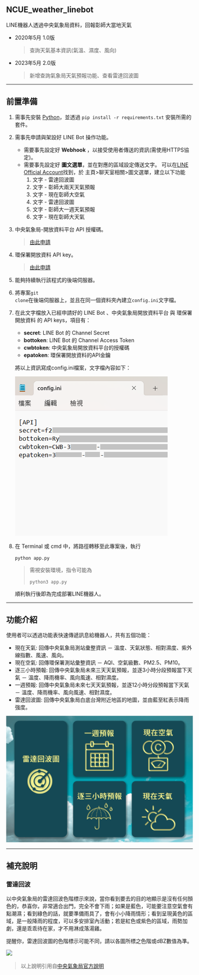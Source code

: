 ## NCUE_weather_linebot
LINE機器人透過中央氣象局資料，回報彰師大當地天氣
 + 2020年5月 1.0版
   > 查詢天氣基本資訊(氣溫、濕度、風向)
 + 2023年5月 2.0版
   > 新增查詢氣象局天氣預報功能、查看雷達回波圖
---
## 前置準備
1. 需事先安裝 [Python](https://www.python.org/)，並透過 <code>pip install -r requirements.txt</code> 安裝所需的套件。
2. 需事先申請與架設好 LINE Bot 操作功能。
    + 需要事先設定好 **Webhook** ，以接受使用者傳送的資訊(需使用HTTPS協定)。
    + 需要事先設定好 **圖文選單**，並在對應的區域設定傳送文字。
      可以在[LINE Official Account](https://manager.line.biz)找到，於 主頁>聊天室相關>圖文選單，建立以下功能
      1. 文字 - 雷達回波圖
      2. 文字 - 彰師大兩天天氣預報
      3. 文字 - 現在彰師大空氣
      4. 文字 - 雷達回波圖
      5. 文字 - 彰師大一週天氣預報
      6. 文字 - 現在彰師大天氣
3. 中央氣象局-開放資料平台 API 授權碼。
   > [由此申請](https://opendata.cwb.gov.tw/index)
4. 環保署開放資料 API key。
   > [由此申請](https://data.epa.gov.tw/)
7. 能夠持續執行該程式的後端伺服器。
8. 將專案<code>git clone</code>在後端伺服器上，並且在同一個資料夾內建立<code>config.ini</code>文字檔。
9. 在此文字檔放入已經申請好的 LINE Bot 、中央氣象局開放資料平台 與 環保署開放資料 的 API keys，項目有：
    + **secret**: LINE Bot 的 Channel Secret
    + **bottoken**: LINE Bot 的 Channel Access Token
    + **cwbtoken**: 中央氣象局開放資料平台的授權碼
    + **epatoken**: 環保署開放資料的API金鑰
   
   將以上資訊寫成config.ini檔案，文字檔內容如下：
   
   <img decoding="async" src="https://github.com/sam1997715/NCUE_weather_linebot/blob/main/%E8%AA%AA%E6%98%8E/config%E8%AA%AA%E6%98%8E%E5%9C%96%E7%89%87.png?raw=true" height="50%"></img>
   
8. 在 Terminal 或 cmd 中，將路徑轉移至此專案後，執行
   <pre><code>python app.py</code></pre>
   > 需視安裝環境，指令可能為 <pre><code>python3 app.py</code></pre>

   順利執行後即為完成部署LINE機器人。

---
## 功能介紹


  使用者可以透過功能表快速傳遞訊息給機器人，共有五個功能：
  
   + 現在天氣: 回傳中央氣象局測站彙整資訊 － 溫度、天氣狀態、相對濕度、紫外線指數、風速、風向。
   + 現在空氣: 回傳環保署測站彙整資訊 － AQI、空氣級數、PM2.5、PM10。
   + 逐三小時預報: 回傳中央氣象局未來三天天氣預報，並逐3小時分段預報當下天氣 － 溫度、降雨機率、風向風速、相對濕度。
   + 一週預報: 回傳中央氣象局未來七天天氣預報，並逐12小時分段預報當下天氣 － 溫度、降雨機率、風向風速、相對濕度。
   + 雷達回波圖: 回傳中央氣象局白底台灣附近地區的地圖，並由藍至紅表示降雨強度。

<img decoding="async" src="https://github.com/sam1997715/NCUE_weather_linebot/blob/main/design/LINE%E5%B0%8D%E8%A9%B1%E6%A1%86.png?raw=true" height="20%"></img>

---
## 補充說明
### 雷達回波
  以中央氣象局的雷達回波色階標示來說，當你看到要去的目的地顯示是沒有任何顏色的，恭喜你，非常適合出門，完全不會下雨；如果是藍色，可能要注意空氣會有點潮濕；看到綠色的話，就要準備雨具了，會有小小降雨情形；看到呈現黃色的區域，是一般降雨的程度，可以多安排室內活動；若是紅色或紫色的區域，雨勢加劇，還是乖乖待在家，才不用淋成落湯雞。
  
  提醒你，雷達回波圖的色階標示可能不同，請以各圖所標之色階或dBZ數值為準。
  
  <img decoding="async" src="https://github-production-user-asset-6210df.s3.amazonaws.com/69688053/240967042-883ef4b5-d86d-4739-8002-5793c129332b.png" height="20%"></img>
  
  > 以上說明引用自[中央氣象局官方說明](https://south.cwb.gov.tw/inner/wbIg1572340584AuPg)
